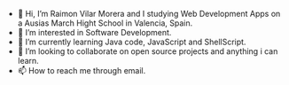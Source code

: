 - 👋 Hi, I’m Raimon Vilar Morera and I studying Web Development Apps on a Ausias March Hight School in Valencia, Spain.
- 👀 I’m interested in Software Development.
- 🌱 I’m currently learning Java code, JavaScript and ShellScript.
- 💞️ I’m looking to collaborate on open source projects and anything i can learn.
- 📫 How to reach me through email.

<!---
raivimo/raivimo is a ✨ special ✨ repository because its `README.md` (this file) appears on your GitHub profile.
You can click the Preview link to take a look at your changes.
--->
